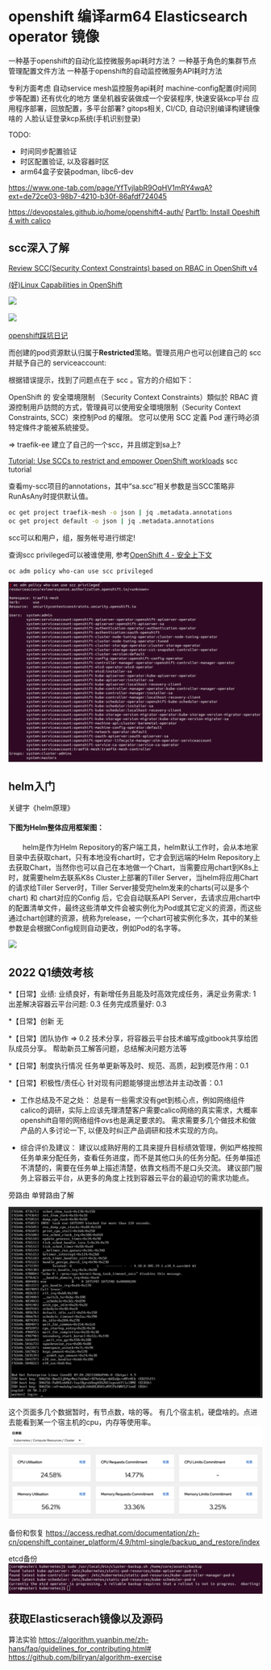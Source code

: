 # openshift 编译arm64 Elasticsearch operator 镜像

一种基于openshift的自动化监控微服务api耗时方法？
一种基于角色的集群节点管理配置文件方法
一种基于openshift的自动监控微服务API耗时方法

专利方面考虑
自动service mesh监控服务api耗时
machine-config配置(时间同步等配置) 还有优化的地方
堡垒机器安装做成一个安装程序, 快速安装kcp平台
应用程序部署，回放配置，多平台部署?
gitops相关, CI/CD, 自动识别编译构建镜像啥的
人脸认证登录kcp系统(手机识别登录)

TODO:
* 时间同步配置验证
* 时区配置验证, 以及容器时区
* arm64盒子安装podman, libc6-dev


https://www.one-tab.com/page/YfTvjlabR9OqHV1mRY4wqA?ext=de72ce03-98b7-4210-b30f-86afdf724045

https://devopstales.github.io/home/openshift4-auth/
[Part1b: Install Opeshift 4 with calico](https://devopstales.github.io/kubernetes/openshift4-calico/)


## scc深入了解

[Review SCC(Security Context Constraints) based on RBAC in OpenShift v4](https://daein.medium.com/review-scc-security-context-constraints-based-on-rbac-on-openshift-49007ff26317)

[(好)Linux Capabilities in OpenShift](https://cloud.redhat.com/blog/linux-capabilities-in-openshift)

![](https://cloud.redhat.com/hubfs/Openshift%20API%20Call.png)

![](https://cloud.redhat.com/hubfs/SCC_Admission_Simplified.png)

[openshift踩坑日记](https://developer.aliyun.com/article/787121)

而创建的pod资源默认归属于**Restricted**策略。管理员用户也可以创建自己的 scc 并赋予自己的 serviceaccount:

根据错误提示，找到了问题点在于 scc 。官方的介绍如下：

OpenShift 的 安全環境限制 （Security Context Constraints）類似於 RBAC 資源控制用戶訪問的方式，管理員可以使用安全環境限制（Security Context Constraints, SCC）來控制Pod 的權限。 您可以使用 SCC 定義 Pod 運行時必須特定條件才能被系統接受。

=> traefik-ee 建立了自己的一个scc，并且绑定到sa上?


[Tutorial: Use SCCs to restrict and empower OpenShift workloads](https://developer.ibm.com/learningpaths/secure-context-constraints-openshift/scc-tutorial/)
scc tutorial


查看my-scc项目的annotations，其中“sa.scc”相关参数是当SCC策略非RunAsAny时提供默认值。

```bash
oc get project traefik-mesh -o json | jq .metadata.annotations
oc get project default -o json | jq .metadata.annotations
```

scc可以和用户，组，服务帐号进行绑定!


查询scc privileged可以被谁使用, 参考[OpenShift 4 - 安全上下文](https://blog.csdn.net/weixin_43902588/article/details/103374097)
```bash
oc adm policy who-can use scc privileged
```

![](2022-03-26-14-45-45.png)

## helm入门

关键字《helm原理》

#### 下图为Helm整体应用框架图：

　　helm是作为Helm Repository的客户端工具，helm默认工作时，会从本地家目录中去获取chart，只有本地没有chart时，它才会到远端的Helm Repository上去获取Chart，当然你也可以自己在本地做一个Chart，当需要应用chart到K8s上时，就需要helm去联系K8s Cluster上部署的Tiller Server，当helm将应用Chart的请求给Tiller Server时，Tiller Server接受完helm发来的charts(可以是多个chart) 和 chart对应的Config 后，它会自动联系API Server，去请求应用chart中的配置清单文件，最终这些清单文件会被实例化为Pod或其它定义的资源，而这些通过chart创建的资源，统称为release，一个chart可被实例化多次，其中的某些参数是会根据Config规则自动更改，例如Pod的名字等。

![](https://img2018.cnblogs.com/blog/922925/201908/922925-20190802211739347-306840075.png)

## 2022 Q1绩效考核

*【日常】业绩:
  业绩良好，有新增任务且能及时高效完成任务，满足业务需求: 1
  出差解决容器云平台问题: 0.3
  任务完成质量好: 0.3

*【日常】创新
  无

*【日常】团队协作 => 0.2
  技术分享，将容器云平台技术编写成gitbook共享给团队成员分享。
  帮助新员工解答问题，总结解决问题方法等

*【日常】制度执行情况
  任务单更新等及时、规范、高质，起到模范作用：0.1

*【日常】积极性/责任心
  针对现有问题能够提出想法并主动改善：0.1


* 工作总结及不足之处：
  总是有一些需求没有get到核心点，例如网络组件calico的调研，实际上应该先理清楚客户需要calico网络的真实需求，大概率openshift自带的网络组件ovs也是满足要求的。
  需求需要多几个做技术和做产品的人多讨论一下, 以便及时纠正产品调研和技术实现的方向。
  

* 综合评价及建议：
  建议以成熟好用的工具来提升目标绩效管理，例如严格按照任务单来分配任务，查看任务进度，而不是其他口头的任务分配。任务单描述不清楚的，需要在任务单上描述清楚，依靠文档而不是口头交流。
  建议部门服务上容器云平台，从更多的角度上找到容器云平台的最迫切的需求功能点。


旁路由 单臂路由了解

![](2022-03-17-11-59-33.png)

这个页面多几个数据暂时，有节点数，啥的等。
有几个宿主机，硬盘啥的。点进去能看到某一个宿主机的cpu，内存等使用率。
![](2022-03-16-14-03-50.png)

备份和恢复
https://access.redhat.com/documentation/zh-cn/openshift_container_platform/4.9/html-single/backup_and_restore/index

etcd备份
![](2022-03-14-21-27-51.png)

## 获取Elasticserach镜像以及源码


算法实验
https://algorithm.yuanbin.me/zh-hans/faq/guidelines_for_contributing.html#
https://github.com/billryan/algorithm-exercise

